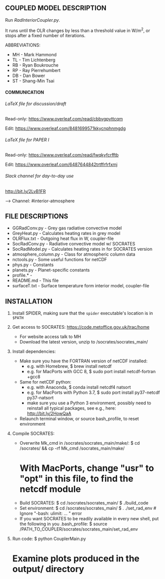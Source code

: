 ## COUPLED MODEL DESCRIPTION

Run *RadInteriorCoupler.py*.

It runs until the OLR changes by less than a threshold value in W/m<sup>2</sup>, or stops after a fixed number of iterations.

ABBREVIATIONS:
* MH - Mark Hammond
* TL - Tim Lichtenberg
* RB - Ryan Boukrouche
* RP - Ray Pierrehumbert
* DB - Dan Bower
* ST - Shang-Min Tsai

#### COMMUNICATION

###### LaTeX file for discussion/draft

Read-only: https://www.overleaf.com/read/cbbvgpyttcqm

Edit: https://www.overleaf.com/8481699571kkycnphnmgdg

###### LaTeX file for PAPER I

Read-only: https://www.overleaf.com/read/fwqkyfcrfftb

Edit: https://www.overleaf.com/6487644842trtffrfrfxmj

###### Slack channel for day-to-day use

http://bit.ly/2LvB1FR

--> Channel: #interior-atmosphere

## FILE DESCRIPTIONS

* GGRadConv.py - Grey gas radiative convective model
* GreyHeat.py - Calculates heating rates in grey model
* OLRFlux.txt - Outgoing heat flux in W, coupler-file
* SocRadConv.py - Radiative convective model w/ SOCRATES
* SocRadModel.py - Calculates heating rates in for SOCRATES version
* atmosphere_column.py - Class for atmospheric column data
* nctools.py - Some useful functions for netCDF
* phys.py - Constants
* planets.py - Planet-specific constants
* profile.* -
* README.md - This file
* surfaceT.txt - Surface temperature form interior model, coupler-file

## INSTALLATION

1. Install SPIDER, making sure that the `spider` executable's location is in `$PATH`

1. Get access to SOCRATES: https://code.metoffice.gov.uk/trac/home
    * For website access talk to MH
    * Download the latest version, unzip to /socrates/socrates_main/

1. Install dependencies:
    * Make sure you have the FORTRAN version of netCDF installed:
        * e.g. with Homebrew, $ brew install netcdf
        * e.g. for MacPorts with GCC 8, $ sudo port install netcdf-fortran +gcc8
    * Same for netCDF python:
        * e.g. with Anaconda, $ conda install netcdf4 natsort
        * e.g. for MacPorts with Python 3.7, $ sudo port install py37-netcdf py37-natsort
        * make sure you use a Python 3 environment, possibly need to reinstall all typical packages, see e.g., here: http://bit.ly/2HowQaA
    * Relaunch terminal window, or source bash_profile, to reset environment

1. Compile SOCRATES:
    - Overwrite Mk_cmd in /socrates/socrates_main/make/:
        $ cd /socrates/ && cp -rf Mk_cmd /socrates_main/make/
        # With MacPorts, change "usr" to "opt" in this file, to find the netcdf module
    - Build SOCRATES:
        $ cd /socrates/socrates_main/
        $ ./build_code
    - Set environment:
        $ cd /socrates/socrates_main/
        $ . ./set_rad_env # Ignore "-bash: ulimit: ... " error
    - If you want SOCRATES to be readily available in every new shell, put the following in you .bash_profile:
        $ source /PATH_TO_COUPLER/socrates/socrates_main/set_rad_env

1. Run code:
    $ python CouplerMain.py
    # Examine plots produced in the output/ directory
